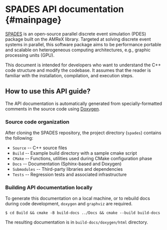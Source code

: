 # SPADES API documentation {#mainpage}

[SPADES](https://github.com/NREL/spades) is an open-source parallel
discrete event simulation (PDES) package built on the AMReX
library. Targeted at solving discrete event systems in parallel, this
software package aims to be performance portable and scalable on
heterogeneous computing architectures, e.g., graphic processing units
(GPU).

This document is intended for developers who want to understand the C++ code
structure and modify the codebase. It assumes that the reader is
familiar with the installation, compilation, and execution steps.

## How to use this API guide?

The API documentation is automatically generated from specially-formatted
comments in the source code using [Doxygen](https://www.doxygen.nl/index.html).

### Source code organization

After cloning the SPADES repository, the project directory (`spades`) contains the following:

- `Source` -- C++ source files
- `Build` -- Example build directory with a sample cmake script
- `CMake` -- Functions, utilities used during CMake configuration phase
- `Docs` -- Documentation (Sphinx-based and Doxygen)
- `Submodules` -- Third-party libraries and dependencies
- `Tests` -- Regression tests and associated infrastructure

### Building API documentation locally

To generate this documentation on a local machine, or to rebuild docs
during code development, `doxygen` and `graphviz` are required. 
```{shell}
$ cd Build && cmake -B build-docs ../Docs && cmake --build build-docs
```
The resulting documentation is in `build-docs/doxygen/html` directory.
